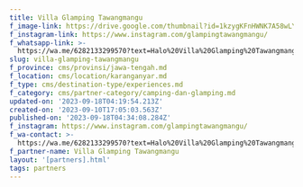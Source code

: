 ```yaml
---
title: Villa Glamping Tawangmangu
f_image-link: https://drive.google.com/thumbnail?id=1kzygKFnHWNK7A58wLYfxRAHd5xq6vF5f
f_instagram-link: https://www.instagram.com/glampingtawangmangu/
f_whatsapp-link: >-
  https://wa.me/6282133299570?text=Halo%20Villa%20Glamping%20Tawangmangu,%20saya%20dapat%20info%20dari%20@loocale.id%20dan%20punya%20pertanyaan
slug: villa-glamping-tawangmangu
f_province: cms/provinsi/jawa-tengah.md
f_location: cms/location/karanganyar.md
f_type: cms/destination-type/experiences.md
f_category: cms/partner-category/camping-dan-glamping.md
updated-on: '2023-09-18T04:19:54.213Z'
created-on: '2023-09-10T17:05:03.563Z'
published-on: '2023-09-18T04:34:08.284Z'
f_instagram: https://www.instagram.com/glampingtawangmangu/
f_wa-contact: >-
  https://wa.me/6282133299570?text=Halo%20Villa%20Glamping%20Tawangmangu,%20saya%20dapat%20info%20dari%20@loocale.id%20dan%20punya%20pertanyaan
f_partner-name: Villa Glamping Tawangmangu
layout: '[partners].html'
tags: partners
---
```



